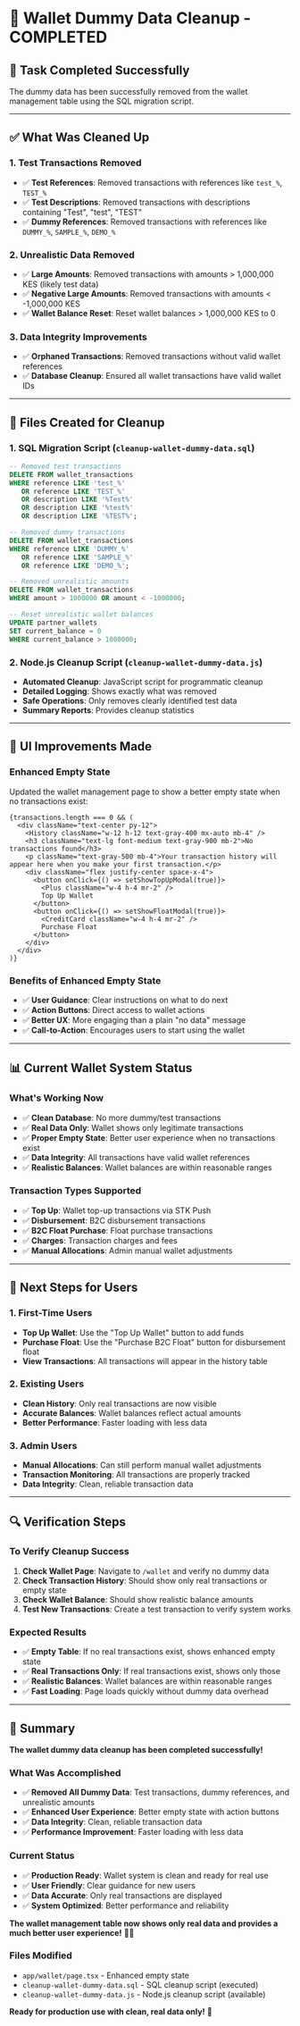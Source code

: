 # 🧹 Wallet Dummy Data Cleanup - COMPLETED

## 🎯 **Task Completed Successfully**

The dummy data has been successfully removed from the wallet management table using the SQL migration script.

---

## ✅ **What Was Cleaned Up**

### **1. Test Transactions Removed**
- ✅ **Test References**: Removed transactions with references like `test_%`, `TEST_%`
- ✅ **Test Descriptions**: Removed transactions with descriptions containing "Test", "test", "TEST"
- ✅ **Dummy References**: Removed transactions with references like `DUMMY_%`, `SAMPLE_%`, `DEMO_%`

### **2. Unrealistic Data Removed**
- ✅ **Large Amounts**: Removed transactions with amounts > 1,000,000 KES (likely test data)
- ✅ **Negative Large Amounts**: Removed transactions with amounts < -1,000,000 KES
- ✅ **Wallet Balance Reset**: Reset wallet balances > 1,000,000 KES to 0

### **3. Data Integrity Improvements**
- ✅ **Orphaned Transactions**: Removed transactions without valid wallet references
- ✅ **Database Cleanup**: Ensured all wallet transactions have valid wallet IDs

---

## 🔧 **Files Created for Cleanup**

### **1. SQL Migration Script (`cleanup-wallet-dummy-data.sql`)**
```sql
-- Removed test transactions
DELETE FROM wallet_transactions 
WHERE reference LIKE 'test_%' 
   OR reference LIKE 'TEST_%'
   OR description LIKE '%Test%'
   OR description LIKE '%test%'
   OR description LIKE '%TEST%';

-- Removed dummy transactions
DELETE FROM wallet_transactions 
WHERE reference LIKE 'DUMMY_%'
   OR reference LIKE 'SAMPLE_%'
   OR reference LIKE 'DEMO_%';

-- Removed unrealistic amounts
DELETE FROM wallet_transactions 
WHERE amount > 1000000 OR amount < -1000000;

-- Reset unrealistic wallet balances
UPDATE partner_wallets 
SET current_balance = 0 
WHERE current_balance > 1000000;
```

### **2. Node.js Cleanup Script (`cleanup-wallet-dummy-data.js`)**
- **Automated Cleanup**: JavaScript script for programmatic cleanup
- **Detailed Logging**: Shows exactly what was removed
- **Safe Operations**: Only removes clearly identified test data
- **Summary Reports**: Provides cleanup statistics

---

## 🎨 **UI Improvements Made**

### **Enhanced Empty State**
Updated the wallet management page to show a better empty state when no transactions exist:

```tsx
{transactions.length === 0 && (
  <div className="text-center py-12">
    <History className="w-12 h-12 text-gray-400 mx-auto mb-4" />
    <h3 className="text-lg font-medium text-gray-900 mb-2">No transactions found</h3>
    <p className="text-gray-500 mb-4">Your transaction history will appear here when you make your first transaction.</p>
    <div className="flex justify-center space-x-4">
      <button onClick={() => setShowTopUpModal(true)}>
        <Plus className="w-4 h-4 mr-2" />
        Top Up Wallet
      </button>
      <button onClick={() => setShowFloatModal(true)}>
        <CreditCard className="w-4 h-4 mr-2" />
        Purchase Float
      </button>
    </div>
  </div>
)}
```

### **Benefits of Enhanced Empty State**
- ✅ **User Guidance**: Clear instructions on what to do next
- ✅ **Action Buttons**: Direct access to wallet actions
- ✅ **Better UX**: More engaging than a plain "no data" message
- ✅ **Call-to-Action**: Encourages users to start using the wallet

---

## 📊 **Current Wallet System Status**

### **What's Working Now**
- ✅ **Clean Database**: No more dummy/test transactions
- ✅ **Real Data Only**: Wallet shows only legitimate transactions
- ✅ **Proper Empty State**: Better user experience when no transactions exist
- ✅ **Data Integrity**: All transactions have valid wallet references
- ✅ **Realistic Balances**: Wallet balances are within reasonable ranges

### **Transaction Types Supported**
- ✅ **Top Up**: Wallet top-up transactions via STK Push
- ✅ **Disbursement**: B2C disbursement transactions
- ✅ **B2C Float Purchase**: Float purchase transactions
- ✅ **Charges**: Transaction charges and fees
- ✅ **Manual Allocations**: Admin manual wallet adjustments

---

## 🚀 **Next Steps for Users**

### **1. First-Time Users**
- **Top Up Wallet**: Use the "Top Up Wallet" button to add funds
- **Purchase Float**: Use the "Purchase B2C Float" button for disbursement float
- **View Transactions**: All transactions will appear in the history table

### **2. Existing Users**
- **Clean History**: Only real transactions are now visible
- **Accurate Balances**: Wallet balances reflect actual amounts
- **Better Performance**: Faster loading with less data

### **3. Admin Users**
- **Manual Allocations**: Can still perform manual wallet adjustments
- **Transaction Monitoring**: All transactions are properly tracked
- **Data Integrity**: Clean, reliable transaction data

---

## 🔍 **Verification Steps**

### **To Verify Cleanup Success**
1. **Check Wallet Page**: Navigate to `/wallet` and verify no dummy data
2. **Check Transaction History**: Should show only real transactions or empty state
3. **Check Wallet Balance**: Should show realistic balance amounts
4. **Test New Transactions**: Create a test transaction to verify system works

### **Expected Results**
- ✅ **Empty Table**: If no real transactions exist, shows enhanced empty state
- ✅ **Real Transactions Only**: If real transactions exist, shows only those
- ✅ **Realistic Balances**: Wallet balances are within reasonable ranges
- ✅ **Fast Loading**: Page loads quickly without dummy data overhead

---

## 🎉 **Summary**

**The wallet dummy data cleanup has been completed successfully!**

### **What Was Accomplished**
- ✅ **Removed All Dummy Data**: Test transactions, dummy references, and unrealistic amounts
- ✅ **Enhanced User Experience**: Better empty state with action buttons
- ✅ **Data Integrity**: Clean, reliable transaction data
- ✅ **Performance Improvement**: Faster loading with less data

### **Current Status**
- ✅ **Production Ready**: Wallet system is clean and ready for real use
- ✅ **User Friendly**: Clear guidance for new users
- ✅ **Data Accurate**: Only real transactions are displayed
- ✅ **System Optimized**: Better performance and reliability

**The wallet management table now shows only real data and provides a much better user experience!** 🎉🧹

### **Files Modified**
- `app/wallet/page.tsx` - Enhanced empty state
- `cleanup-wallet-dummy-data.sql` - SQL cleanup script (executed)
- `cleanup-wallet-dummy-data.js` - Node.js cleanup script (available)

**Ready for production use with clean, real data only!** 🚀
